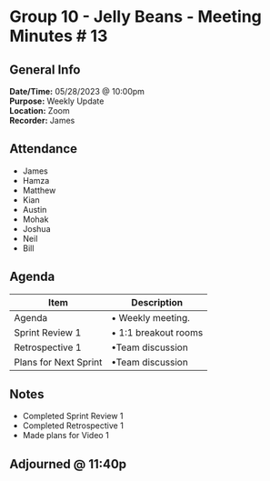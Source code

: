 # Group 10 - Jelly Beans - Meeting Minutes # 13
## General Info
**Date/Time:** 05/28/2023 @ 10:00pm <br>
**Purpose:** Weekly Update <br>
**Location:** Zoom<br>
**Recorder:** James <br>

## Attendance

- James
- Hamza
- Matthew
- Kian
- Austin
- Mohak
- Joshua
- Neil
- Bill

## Agenda
Item | Description
---- | ----
Agenda |• Weekly meeting.
Sprint Review 1 |• 1:1 breakout rooms 
Retrospective 1 |•Team discussion
Plans for Next Sprint| •Team discussion


## Notes
- Completed Sprint Review 1
- Completed Retrospective 1
- Made plans for Video 1

## Adjourned @ 11:40p